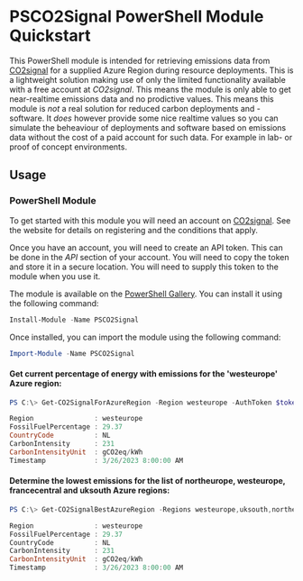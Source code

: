 # PSCO2Signal PowerShell Module Quickstart

This PowerShell module is intended for retrieving emissions data from [CO2signal](https://www.co2signal.com/) for a supplied Azure Region during resource deployments. This is a lightweight solution making use of only the limited functionality available with a free account at _CO2signal_. This means the module is only able to get near-realtime emissions data and no prodictive values. This means this module is _not_ a real solution for reduced carbon deployments and -software. It _does_ however provide some nice realtime values so you can simulate the beheaviour of deployments and software based on emissions data without the cost of a paid account for such data. For example in lab- or proof of concept environments.

## Usage

### PowerShell Module

To get started with this module you will need an account on [CO2signal](https://www.co2signal.com/). See the website for details on registering and the conditions that apply.

Once you have an account, you will need to create an API token. This can be done in the _API_ section of your account. You will need to copy the token and store it in a secure location. You will need to supply this token to the module when you use it.

The module is available on the [PowerShell Gallery](https://www.powershellgallery.com/packages/PSCO2Signal/). You can install it using the following command:

```powershell
Install-Module -Name PSCO2Signal
```

Once installed, you can import the module using the following command:

```powershell
Import-Module -Name PSCO2Signal
```

#### Get current percentage of energy with emissions for the 'westeurope' Azure region:

```powershell
PS C:\> Get-CO2SignalForAzureRegion -Region westeurope -AuthToken $token

Region               : westeurope
FossilFuelPercentage : 29.37
CountryCode          : NL
CarbonIntensity      : 231
CarbonIntensityUnit  : gCO2eq/kWh
Timestamp            : 3/26/2023 8:00:00 AM

```

#### Determine the lowest emissions for the list of northeurope, westeurope, francecentral and uksouth Azure regions:

```powershell
PS C:\> Get-CO2SignalBestAzureRegion -Regions westeurope,uksouth,northeurope,francecentral -AuthToken $token

Region               : westeurope
FossilFuelPercentage : 29.37    
CountryCode          : NL
CarbonIntensity      : 231
CarbonIntensityUnit  : gCO2eq/kWh
Timestamp            : 3/26/2023 8:00:00 AM

```
